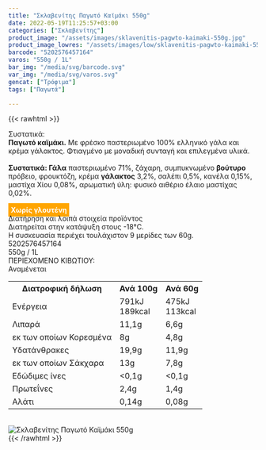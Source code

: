 ```yaml
---
title: "Σκλαβενίτης Παγωτό Καϊμάκι 550g"
date: 2022-05-19T11:25:57+03:00
categories: ["Σκλαβενίτης"]
product_image: "/assets/images/sklavenitis-pagwto-kaimaki-550g.jpg"
product_image_lowres: "/assets/images/low/sklavenitis-pagwto-kaimaki-550g.jpg"
barcode: "5202576457164"
varos: "550g / 1L"
bar_img: "/media/svg/barcode.svg"
var_img: "/media/svg/varos.svg"
gencat: ["Τρόφιμα"]
tags: ["Παγωτά"]

---
```

{{< rawhtml >}}

<div class="sload567"><div class="product"><div id="sistatika">Συστατικά:</div><div class="alltext"><b>Παγωτό καϊμάκι.</b> Με φρέσκο παστεριωμένο 100% ελληνικό γάλα και κρέμα γάλακτος. Φτιαγμένο με μοναδική συνταγή και επιλεγμένα υλικά.<br><br><b>Συστατικά: Γάλα</b> παστεριωμένο 71%, ζάχαρη, συμπυκνωμένο <b>βούτυρο</b> πρόβειο, φρουκτόζη, κρέμα <b>γάλακτος</b> 3,2%, σαλέπι 0,5%, κανέλα 0,15%, μαστίχα Χίου 0,08%, αρωματική ύλη: φυσικό αιθέριο έλαιο μαστίχας 0,02%.<br><br><b style="background:orange;padding:5px;color:#fff">Χωρίς γλουτένη</b></div><div id="loipa">Διατήρηση και λοιπά στοιχεία προϊόντος</div><div class="alltext">Διατηρείται στην κατάψυξη στους -18°C.<br>Η συσκευασία περιέχει τουλάχιστον 9 μερίδες των 60g.<br></div><div id="barcode"><div id="barimage1"></div><span id="bartext">5202576457164</span></div><div id="varos"><div id="varosimage1"></div><span id="varostext">550g / 1L</span></div><div id="kivotio">ΠΕΡΙΕΧΟΜΕΝΟ ΚΙΒΩΤΙΟΥ:<br>Αναμένεται</div><div class="tabout"><table id="diatable"><tbody><tr><th>Διατροφική δήλωση</th><th>Ανά 100g</th><th>Ανά 60g</th></tr><tr><td class="texr2">Ενέργεια</td><td class="texr">791kJ<br>189kcal</td><td class="texr">475kJ<br>113kcal</td></tr><tr><td class="texr2">Λιπαρά</td><td class="texr">11,1g</td><td class="texr">6,6g</td></tr><tr><td class="gray">εκ των οποίων Κορεσµένα</td><td class="gray2">8g</td><td class="gray2">4,8g</td></tr><tr><td class="texr2">Yδατάνθρακες</td><td class="texr">19,9g</td><td class="texr">11,9g</td></tr><tr><td class="gray">εκ των οποίων Σάκχαρα</td><td class="gray2">13g</td><td class="gray2">7,8g</td></tr><tr><td class="texr2">Eδώδιμες ίνες</td><td class="texr">&lt;0,1g</td><td class="texr">&lt;0,1g</td></tr><tr><td class="texr2">Πρωτεΐνες</td><td class="texr">2,4g</td><td class="texr">1,4g</td></tr><tr><td class="texr2">Αλάτι</td><td class="texr">0,14g</td><td class="texr">0,08g</td></tr></tbody></table></div><br><div class="pimg"><img alt="Σκλαβενίτης Παγωτό Καϊμάκι 550g" title="Σκλαβενίτης Παγωτό Καϊμάκι 550g" src="/assets/images/sklavenitis-pagwto-kaimaki-550g.jpg"></div></div></div>
{{< /rawhtml >}}



